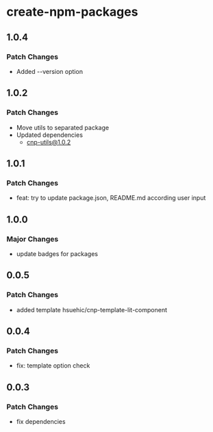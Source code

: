# create-npm-packages

## 1.0.4

### Patch Changes

- Added --version option

## 1.0.2

### Patch Changes

- Move utils to separated package
- Updated dependencies
  - cnp-utils@1.0.2

## 1.0.1

### Patch Changes

- feat: try to update package.json, README.md according user input

## 1.0.0

### Major Changes

- update badges for packages

## 0.0.5

### Patch Changes

- added template hsuehic/cnp-template-lit-component

## 0.0.4

### Patch Changes

- fix: template option check

## 0.0.3

### Patch Changes

- fix dependencies
